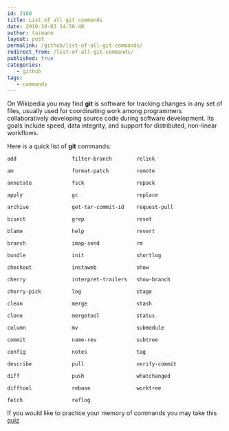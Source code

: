 ```yaml
---
id: 3180
title: List of all git commands
date: 2016-10-03 14:56:48
author: taimane
layout: post
permalink: /github/list-of-all-git-commands/
redirect_from: /list-of-all-git-commands/
published: true
categories:
   - github
tags:
   - commands
---
```

On Wikipedia you may find **git** is software for tracking changes in any set of files, usually used for coordinating work among programmers collaboratively developing source code during software development. Its goals include speed, data integrity, and support for distributed, non-linear workflows.

Here is a quick list of **git** commands:

```
add                  filter-branch        relink 

am                   format-patch         remote 

annotate             fsck                 repack 

apply                gc                   replace 

archive              get-tar-commit-id    request-pull 

bisect               grep                 reset 

blame                help                 revert 

branch               imap-send            rm 

bundle               init                 shortlog 

checkout             instaweb             show 

cherry               interpret-trailers   show-branch 

cherry-pick          log                  stage 

clean                merge                stash 

clone                mergetool            status 

column               mv                   submodule 

commit               name-rev             subtree 

config               notes                tag 

describe             pull                 verify-commit 

diff                 push                 whatchanged 

difftool             rebase               worktree 

fetch                reflog               
```

If you would like to practice your memory of commands you may take this [quiz](https://programming-review.com/gitquiz)